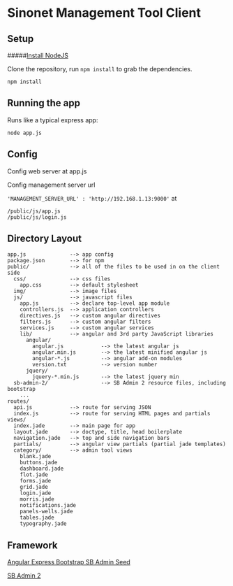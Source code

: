 # Sinonet Management Tool Client 


## Setup 
	
#####[Install NodeJS](https://nodejs.org/en/download/)

Clone the repository, run `npm install` to grab the dependencies.
	
	npm install

## Running the app

Runs like a typical express app:

    node app.js
    
## Config

Config web server at app.js

Config management server url 

`'MANAGEMENT_SERVER_URL' : 'http://192.168.1.13:9000'` at  
	
	
	/public/js/app.js
	/public/js/login.js
	
	
## Directory Layout
    
    app.js              --> app config
    package.json        --> for npm
    public/             --> all of the files to be used in on the client side
      css/              --> css files
        app.css         --> default stylesheet
      img/              --> image files
      js/               --> javascript files
        app.js          --> declare top-level app module
        controllers.js  --> application controllers
        directives.js   --> custom angular directives
        filters.js      --> custom angular filters
        services.js     --> custom angular services
        lib/            --> angular and 3rd party JavaScript libraries
          angular/
            angular.js            --> the latest angular js
            angular.min.js        --> the latest minified angular js
            angular-*.js          --> angular add-on modules
            version.txt           --> version number
		  jquery/
		    jquery-*.min.js		  --> the latest jquery min
	  sb-admin-2/				  --> SB Admin 2 resource files, including bootstrap
		...
    routes/
      api.js            --> route for serving JSON
      index.js          --> route for serving HTML pages and partials
    views/
      index.jade        --> main page for app
      layout.jade       --> doctype, title, head boilerplate
	  navigation.jade   --> top and side navigation bars
      partials/         --> angular view partials (partial jade templates)
      category/         --> admin tool views
		blank.jade	
		buttons.jade	
		dashboard.jade	
		flot.jade	
		forms.jade	
		grid.jade	
		login.jade	
		morris.jade	
		notifications.jade	
		panels-wells.jade	
		tables.jade	
		typography.jade



## Framework

[Angular Express Bootstrap SB Admin Seed](https://github.com/jlibert/angular-express-bootstrap-sb-admin-seed)

[SB Admin 2](https://github.com/IronSummitMedia/startbootstrap-sb-admin-2)

